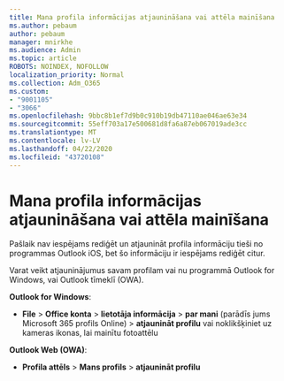 ```yaml
---
title: Mana profila informācijas atjaunināšana vai attēla mainīšana
ms.author: pebaum
author: pebaum
manager: mnirkhe
ms.audience: Admin
ms.topic: article
ROBOTS: NOINDEX, NOFOLLOW
localization_priority: Normal
ms.collection: Adm_O365
ms.custom:
- "9001105"
- "3066"
ms.openlocfilehash: 9bbc8b1ef7d9b0c910b19db47110ae046ae63e34
ms.sourcegitcommit: 55eff703a17e500681d8fa6a87eb067019ade3cc
ms.translationtype: MT
ms.contentlocale: lv-LV
ms.lasthandoff: 04/22/2020
ms.locfileid: "43720108"
---
```

# <a name="update-my-profile-information-or-change-my-picture"></a>Mana profila informācijas atjaunināšana vai attēla mainīšana

Pašlaik nav iespējams rediģēt un atjaunināt profila informāciju tieši no programmas Outlook iOS, bet šo informāciju ir iespējams rediģēt citur. 

Varat veikt atjauninājumus savam profilam vai nu programmā Outlook for Windows, vai Outlook tīmeklī (OWA). 

**Outlook for Windows**: 

- **File** > **Office konta** > **lietotāja informācija** > **par mani** (parādīs jums Microsoft 365 profils Online) > **atjaunināt profilu** vai noklikšķiniet uz kameras ikonas, lai mainītu fotoattēlu  
  
**Outlook Web (OWA)**: 

- **Profila attēls** > **Mans profils** > **atjaunināt profilu**
